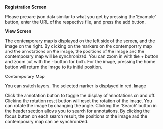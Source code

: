 <b>Registration Screen</b>

Please prepare json data similar to what you get by pressing the 'Example' button, enter the URL of the respective file, and press the add button.

<b>View Screen</b>

The contemporary map is displayed on the left side of the screen, and the image on the right. By clicking on the markers on the contemporary map and the annotations on the image, the positions of the image and the contemporary map will be synchronized. You can zoom in with the + button and zoom out with the - button for both. For the image, pressing the home button will return the image to its initial position.

Contemporary Map

You can switch layers.
The selected marker is displayed in red.
Image

Click the annotation button to toggle the display of annotations on and off.
Clicking the rotation reset button will reset the rotation of the image.
You can rotate the image by changing the angle.
Clicking the 'Search' button in the header section allows you to search for annotations. By clicking the focus button on each search result, the positions of the image and the contemporary map can be synchronized.